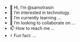 - 👋 Hi, I’m @samotrasin
- 👀 I’m interested in technology.
- 🌱 I’m currently learning ...
- 💞️ I’m looking to collaborate on ...
- 📫 How to reach me ...
- ⚡ Fun fact: ...

<!---
samotrasin/samotrasin is a ✨ special ✨ repository because its `README.md` (this file) appears on your GitHub profile.
You can click the Preview link to take a look at your changes.
--->
